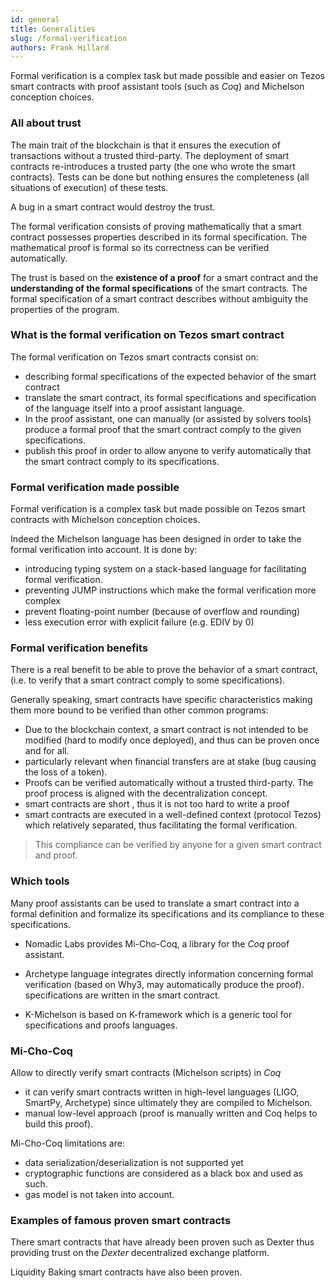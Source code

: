 ```yaml
---
id: general
title: Generalities
slug: /formal-verification
authors: Frank Hillard
---
```


Formal verification is a complex task but made possible and easier on Tezos smart contracts with proof assistant tools (such as _Coq_) and Michelson conception choices. 

### All about trust

The main trait of the blockchain is that it ensures the execution of transactions without a trusted third-party. The deployment of smart contracts re-introduces a trusted party (the one who wrote the smart contracts). Tests can be done but nothing ensures the completeness (all situations of execution) of these tests. 

A bug in a smart contract would destroy the trust.

The formal verification consists of proving mathematically that a smart contract possesses properties described in its formal specification.
The mathematical proof is formal so its correctness can be verified automatically.

The trust is based on the **existence of a proof** for a smart contract and the **understanding of the formal specifications** of the smart contracts. The formal specification of a smart contract describes without ambiguity the properties of the program.

### What is the formal verification on Tezos smart contract

The formal verification on Tezos smart contracts consist on:
- describing formal specifications of the expected behavior of the smart contract
- translate the smart contract, its formal specifications and specification of the language itself into a proof assistant language.
- In the proof assistant, one can manually (or assisted by solvers tools) produce a formal proof that the smart contract comply to the given specifications.
- publish this proof in order to allow anyone to verify automatically that the smart contract comply to its specifications.


### Formal verification made possible

Formal verification is a complex task but made possible on Tezos smart contracts with Michelson conception choices.

Indeed the Michelson language has been designed in order to take the formal verification into account. It is done by: 
- introducing typing system on a stack-based language for facilitating formal verification.
- preventing JUMP instructions which make the formal verification more complex
- prevent floating-point number (because of overflow and rounding)
- less execution error with explicit failure (e.g. EDIV by 0)

### Formal verification benefits

There is a real benefit to be able to prove the behavior of a smart contract, (i.e. to verify that a smart contract comply to some specifications). 

Generally speaking, smart contracts have specific characteristics making them more bound to be verified than other common programs:
- Due to the blockchain context, a smart contract is not intended to be modified (hard to modify once deployed), and thus can be proven once and for all.
- particularly relevant when financial transfers are at stake (bug causing the loss of a token).
- Proofs can be verified automatically without a trusted third-party. The proof process is aligned with the decentralization concept.
- smart contracts are short , thus it is not too hard to write a proof 
- smart contracts are executed in a well-defined context (protocol Tezos) which relatively separated, thus facilitating the formal verification.

> This compliance can be verified by anyone for a given smart contract and proof.

### Which tools

Many proof assistants can be used to translate a smart contract into a formal definition and formalize its specifications and its compliance to these specifications.

- Nomadic Labs provides Mi-Cho-Coq, a library for the _Coq_ proof assistant. 

- Archetype language integrates directly information concerning formal verification (based on Why3, may automatically produce the proof). specifications are written in the smart contract.

- K-Michelson is based on K-framework which is a generic tool for specifications and proofs languages.


### Mi-Cho-Coq

Allow to directly verify smart contracts (Michelson scripts) in _Coq_

- it can verify smart contracts written in high-level languages (LIGO, SmartPy, Archetype) since ultimately they are compiled to Michelson.
- manual low-level approach (proof is manually written and Coq helps to build this proof).

Mi-Cho-Coq limitations are:
- data serialization/deserialization is not supported yet
- cryptographic functions are considered as a black box and used as such.
- gas model is not taken into account.


### Examples of famous proven smart contracts

There smart contracts that have already been proven such as Dexter thus providing trust on the _Dexter_ decentralized exchange platform.

Liquidity Baking smart contracts have also been proven.

